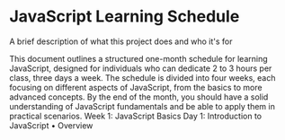 
# JavaScript Learning Schedule

A brief description of what this project does and who it's for


This document outlines a structured one-month schedule for learning JavaScript, designed
for individuals who can dedicate 2 to 3 hours per class, three days a week. The schedule is
divided into four weeks, each focusing on different aspects of JavaScript, from the basics to
more advanced concepts. By the end of the month, you should have a solid understanding
of JavaScript fundamentals and be able to apply them in practical scenarios.
Week 1: JavaScript Basics
Day 1: Introduction to JavaScript
• Overview
